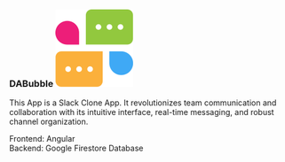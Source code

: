 ### DABubble ![Logo](public/img/logo/logo-dabubble.svg) ###


This App is a Slack Clone App. It revolutionizes team communication and collaboration with its intuitive interface, real-time messaging, and robust channel organization.

Frontend: Angular  
Backend: Google Firestore Database
